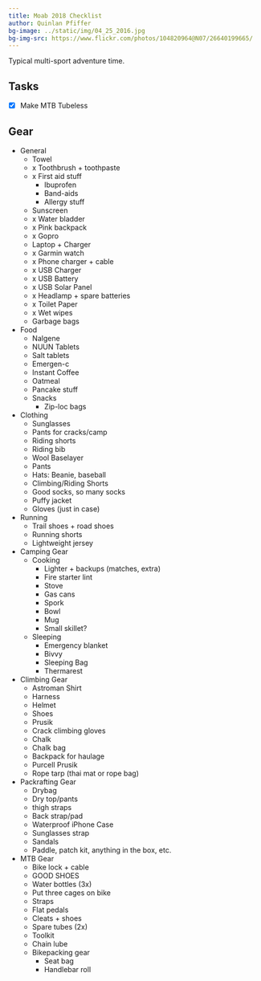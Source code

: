 ```yaml
---
title: Moab 2018 Checklist
author: Quinlan Pfiffer
bg-image: ../static/img/04_25_2016.jpg
bg-img-src: https://www.flickr.com/photos/104820964@N07/26640199665/
---
```


Typical multi-sport adventure time.

## Tasks

* [x] Make MTB Tubeless

## Gear

* General
    * Towel
    * x Toothbrush + toothpaste
    * x First aid stuff
        * Ibuprofen
        * Band-aids
        * Allergy stuff
    * Sunscreen
    * x Water bladder
    * x Pink backpack
    * x Gopro
    * Laptop + Charger
    * x Garmin watch
    * x Phone charger + cable
    * x USB Charger
    * x USB Battery
    * x USB Solar Panel
    * x Headlamp + spare batteries
    * x Toilet Paper
    * x Wet wipes
    * Garbage bags
* Food
    * Nalgene
    * NUUN Tablets
    * Salt tablets
    * Emergen-c
    * Instant Coffee
    * Oatmeal
    * Pancake stuff
    * Snacks
        * Zip-loc bags
* Clothing
    * Sunglasses
    * Pants for cracks/camp
    * Riding shorts
    * Riding bib
    * Wool Baselayer
    * Pants
    * Hats: Beanie, baseball
    * Climbing/Riding Shorts
    * Good socks, so many socks
    * Puffy jacket
    * Gloves (just in case)
* Running
    * Trail shoes + road shoes
    * Running shorts
    * Lightweight jersey
* Camping Gear
    * Cooking
        * Lighter + backups (matches, extra)
        * Fire starter lint
        * Stove
        * Gas cans
        * Spork
        * Bowl
        * Mug
        * Small skillet?
    * Sleeping
        * Emergency blanket
        * Bivvy
        * Sleeping Bag
        * Thermarest
* Climbing Gear
    * Astroman Shirt
    * Harness
    * Helmet
    * Shoes
    * Prusik
    * Crack climbing gloves
    * Chalk
    * Chalk bag
    * Backpack for haulage
    * Purcell Prusik
    * Rope tarp (thai mat or rope bag)
* Packrafting Gear
    * Drybag
    * Dry top/pants
    * thigh straps
    * Back strap/pad
    * Waterproof iPhone Case
    * Sunglasses strap
    * Sandals
    * Paddle, patch kit, anything in the box, etc.
* MTB Gear
    * Bike lock + cable
    * GOOD SHOES
    * Water bottles (3x)
    * Put three cages on bike
    * Straps
    * Flat pedals
    * Cleats + shoes
    * Spare tubes (2x)
    * Toolkit
    * Chain lube
    * Bikepacking gear
        * Seat bag
        * Handlebar roll

